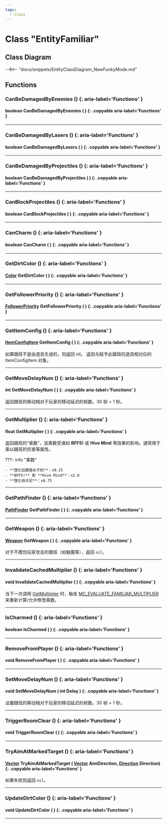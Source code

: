 ```yaml
---
tags:
  - Class
---
```

# Class "EntityFamiliar"

## Class Diagram
--8<-- "docs/snippets/EntityClassDiagram_NewFunkyMode.md"
## Functions

### CanBeDamagedByEnemies () {: aria-label='Functions' }
#### boolean CanBeDamagedByEnemies ( ) {: .copyable aria-label='Functions' }

___
### CanBeDamagedByLasers () {: aria-label='Functions' }
#### boolean CanBeDamagedByLasers ( ) {: .copyable aria-label='Functions' }

___
### CanBeDamagedByProjectiles () {: aria-label='Functions' }
#### boolean CanBeDamagedByProjectiles ( ) {: .copyable aria-label='Functions' }

___
### CanBlockProjectiles () {: aria-label='Functions' }
#### boolean CanBlockProjectiles ( ) {: .copyable aria-label='Functions' }

___
### CanCharm () {: aria-label='Functions' }
#### boolean CanCharm ( ) {: .copyable aria-label='Functions' }

___
### GetDirtColor () {: aria-label='Functions' }
#### [Color](Color.md) GetDirtColor ( ) {: .copyable aria-label='Functions' }

___
### GetFollowerPriority () {: aria-label='Functions' }
#### [FollowerPriority](enums/FollowerPriority.md) GetFollowerPriority ( ) {: .copyable aria-label='Functions' }

___
### GetItemConfig () {: aria-label='Functions' }
#### [ItemConfigItem](ItemConfig_Item.md) GetItemConfig ( ) {: .copyable aria-label='Functions' }
如果跟班不是由道具生成的，则返回 nil。
返回与赋予此跟班的道具相对应的 ItemConfigItem 对象。

___
### GetMoveDelayNum () {: aria-label='Functions' }
#### int GetMoveDelayNum ( ) {: .copyable aria-label='Functions' }
返回跟班的移动相对于玩家的移动延迟的帧数。30 帧 = 1 秒。

___
### GetMultiplier () {: aria-label='Functions' }
#### float GetMultiplier ( ) {: .copyable aria-label='Functions' }
返回跟班的“乘数”，该乘数受诸如 **BFFS!** 或 **Hive Mind** 等效果的影响。通常用于乘以跟班的伤害等属性。

???- info "乘数"

    - **堕化拉撒路长子权**：x0.25
    - **BFFS!** 和 **Hive Mind**：x2.0
    - **堕化伯大尼**：x0.75

___
### GetPathFinder () {: aria-label='Functions' }
#### [PathFinder](https://wofsauge.github.io/IsaacDocs/rep/PathFinder.html) GetPathFinder ( ) {: .copyable aria-label='Functions' }

___
### GetWeapon () {: aria-label='Functions' }
#### [Weapon](Weapon.md) GetWeapon ( ) {: .copyable aria-label='Functions' }
对于不模仿玩家攻击的跟班（如魅魔等），返回 `nil`。

___
### InvalidateCachedMultiplier () {: aria-label='Functions' }
#### void InvalidateCachedMultiplier ( ) {: .copyable aria-label='Functions' }
当下一次调用 [GetMultiplier](EntityFamiliar.md#getmultiplier) 时，触发 [MC_EVALUATE_FAMILIAR_MULTIPLIER](enums/ModCallbacks.md#mc_evaluate_familiar_multiplier) 来重新计算/允许修改乘数。

___
### IsCharmed () {: aria-label='Functions' }
#### boolean IsCharmed ( ) {: .copyable aria-label='Functions' }

___
### RemoveFromPlayer () {: aria-label='Functions' }
#### void RemoveFromPlayer ( ) {: .copyable aria-label='Functions' }

___
### SetMoveDelayNum () {: aria-label='Functions' }
#### void SetMoveDelayNum ( int Delay ) {: .copyable aria-label='Functions' }
设置跟班的移动相对于玩家的移动延迟的帧数。30 帧 = 1 秒。

___
### TriggerRoomClear () {: aria-label='Functions' }
#### void TriggerRoomClear ( ) {: .copyable aria-label='Functions' }

___
### TryAimAtMarkedTarget () {: aria-label='Functions' }
#### [Vector](Vector.md) TryAimAtMarkedTarget ( [Vector](Vector.md) AimDirection, [Direction](https://wofsauge.github.io/IsaacDocs/rep/enums/Direction.html) Direction) {: .copyable aria-label='Functions' }
如果失败则返回 `nil`。

___
### UpdateDirtColor () {: aria-label='Functions' }
#### void UpdateDirtColor ( ) {: .copyable aria-label='Functions' }

___

